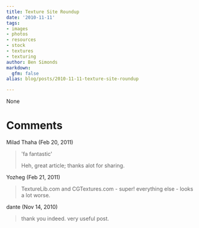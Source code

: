 ```yaml
---
title: Texture Site Roundup
date: '2010-11-11'
tags:
- images
- photos
- resources
- stock
- textures
- texturing
author: Ben Simonds
markdown:
  gfm: false
alias: blog/posts/2010-11-11-texture-site-roundup

---
```


None




# Comments


Milad Thaha (Feb 20, 2011)
> 'fa fantastic'
> 
> Heh, great article; thanks alot for sharing.

Yozheg (Feb 21, 2011)
> TextureLib.com and CGTextures.com - super!
> everything else - looks a lot worse.

dante (Nov 14, 2010)
> thank you indeed.
> very useful post.
